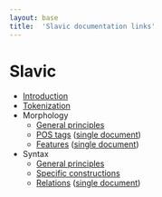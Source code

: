 ```yaml
---
layout: base
title:  'Slavic documentation links'
---
```


# Slavic

* [Introduction](sla/overview/introduction.html)
* [Tokenization](sla/overview/tokenization.html)
* Morphology
  * [General principles](sla/overview/morphology.html)
  * [POS tags](sla/pos/index.html) ([single document](sla/pos/all.html))
  * [Features](sla/feat/index.html) ([single document](sla/feat/all.html))
* Syntax
  * [General principles](sla/overview/syntax.html)
  * [Specific constructions](sla/overview/specific-syntax.html)
  * [Relations](sla/dep/index.html) ([single document](sla/dep/all.html))

